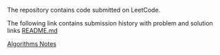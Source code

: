 The repository contains code submitted on LeetCode.

The following link contains submission history with problem and solution links
<a href="https://karantalreja.github.io/LeetCode/">README.md</a>

<a href="https://www.overleaf.com/read/qckzjjzvymkn">Algorithms Notes</a>

